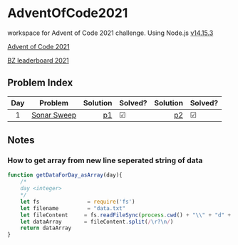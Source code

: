 # AdventOfCode2021
workspace for Advent of Code 2021 challenge. Using Node.js [v14.15.3](https://nodejs.org/en/blog/release/v14.15.3/)

[Advent of Code 2021](https://adventofcode.com/2021)

[BZ leaderboard 2021](https://adventofcode.com/2021/leaderboard/private/view/1136052)

## Problem Index
| Day | Problem | Solution |Solved?|Solution |Solved?|
| :----:|:----:|----:|:----|---:|    :---|                                       
| 1 |  [Sonar Sweep](https://adventofcode.com/2021/day/1)| [p1](d_1/sonarSweep_p1.js) | &#9745;| [p2](d_1/sonarSweep_p2.js)|         &#9745;|

## Notes

### How to get array from new line seperated string of data
``` javascript
function getDataForDay_asArray(day){
    /* 
    day <integer>
    */
    let fs               = require('fs')
    let filename         = "data.txt"
    let fileContent     = fs.readFileSync(process.cwd() + "\\" + "d" + day.toString() + "\\" + filename).toString()
    let dataArray       = fileContent.split(/\r?\n/)
    return dataArray
}

```
